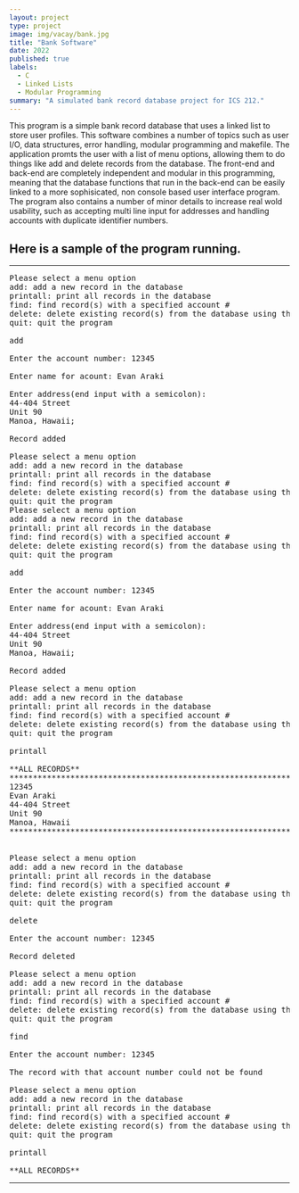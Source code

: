 ```yaml
---
layout: project
type: project
image: img/vacay/bank.jpg
title: "Bank Software"
date: 2022
published: true
labels:
  - C
  - Linked Lists
  - Modular Programming
summary: "A simulated bank record database project for ICS 212."
---
```


This program is a simple bank record database that uses a linked list to store user profiles. This software combines a number of topics such as user I/O, data structures, error handling, modular programming and makefile. The application promts the user with a list of menu options, allowing them to do things like add and delete records from the database. The front-end and back-end are completely independent and modular in this programming, meaning that the database functions that run in the back-end can be easily linked to a more sophisicated, non console based user interface program. The program also contains a number of minor details to increase real wold usability, such as accepting multi line input for addresses and handling accounts with duplicate identifier numbers.

## Here is a sample of the program running.

<hr>

<pre>
Please select a menu option
add: add a new record in the database
printall: print all records in the database
find: find record(s) with a specified account #
delete: delete existing record(s) from the database using the account # as a key
quit: quit the program

add

Enter the account number: 12345

Enter name for acount: Evan Araki

Enter address(end input with a semicolon):
44-404 Street
Unit 90
Manoa, Hawaii;

Record added

Please select a menu option
add: add a new record in the database
printall: print all records in the database
find: find record(s) with a specified account #
delete: delete existing record(s) from the database using the account # as a key
quit: quit the program
Please select a menu option
add: add a new record in the database
printall: print all records in the database
find: find record(s) with a specified account #
delete: delete existing record(s) from the database using the account # as a key
quit: quit the program

add

Enter the account number: 12345

Enter name for acount: Evan Araki

Enter address(end input with a semicolon):
44-404 Street
Unit 90
Manoa, Hawaii;

Record added

Please select a menu option
add: add a new record in the database
printall: print all records in the database
find: find record(s) with a specified account #
delete: delete existing record(s) from the database using the account # as a key
quit: quit the program

printall

**ALL RECORDS**
***************************************************************
12345
Evan Araki
44-404 Street
Unit 90
Manoa, Hawaii
***************************************************************


Please select a menu option
add: add a new record in the database
printall: print all records in the database
find: find record(s) with a specified account #
delete: delete existing record(s) from the database using the account # as a key
quit: quit the program

delete

Enter the account number: 12345

Record deleted

Please select a menu option
add: add a new record in the database
printall: print all records in the database
find: find record(s) with a specified account #
delete: delete existing record(s) from the database using the account # as a key
quit: quit the program

find

Enter the account number: 12345

The record with that account number could not be found

Please select a menu option
add: add a new record in the database
printall: print all records in the database
find: find record(s) with a specified account #
delete: delete existing record(s) from the database using the account # as a key
quit: quit the program

printall

**ALL RECORDS**
<hr>

